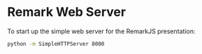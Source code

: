 # Remark Web Server

To start up the simple web server for the RemarkJS presentation:

```bash
python -m SimpleHTTPServer 8000
```
